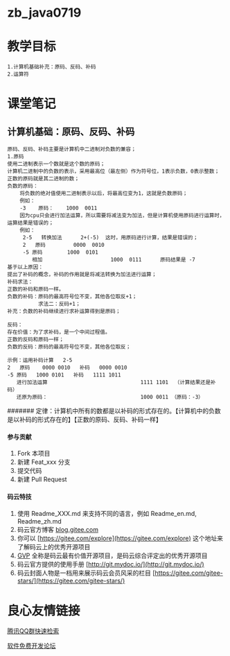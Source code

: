 # zb_java0719

# 教学目标
	1.计算机基础补充：原码、反码、补码
	2.运算符
# 课堂笔记
## 计算机基础：原码、反码、补码
	原码、反码、补码主要是计算机中二进制对负数的兼容；
	1.原码
	使用二进制表示一个数就是这个数的原码；
	计算机二进制中的负数的表示，采用最高位（最左侧）作为符号位，1表示负数，0表示整数；
	正数的原码就是其二进制的数；
	负数的原码：
	    将负数的绝对值使用二进制表示以后，将最高位变为1，这就是负数原码；
	    例如：
	    -3    原码：    1000  0011
	    因为cpu只会进行加法运算，所以需要将减法变为加法，但是计算机使用原码进行运算时，运算结果是错误的；
	    例如：
	     2-5   转换加法      2+(-5)  这时，用原码进行计算，结果是错误的；
	     2   原码         0000  0010
	     -5 原码        1000  0101
	        相加                      1000  0111      原码结果是 -7 
	基于以上原因：
	提出了补码的概念，补码的作用就是将减法转换为加法进行运算；
	补码求法：
	正数的补码和原码一样。
	负数的补码：原码的最高符号位不变，其他各位取反+1；
	          求法二：反码+1；
	补充：负数的补码继续进行求补运算得到是原码；	         
	
	反码：
	存在价值：为了求补码，是一个中间过程值。
	正数的反码和原码一样；
	负数的反码：原码的最高符号位不变，其他各位取反；
	
	示例：运用补码计算   2-5 
	2   原码    0000 0010   补码   0000 0010
	-5 原码   1000 0101   补码   1111 1011
	   进行加法运算                              1111 1101  （计算结果还是补码） 
	   还原为原码：                              1000 0011 （原码：-3）
####### 定律：计算机中所有的数都是以补码的形式存在的。【计算机中的负数是以补码的形式存在的】【正数的原码、反码、补码一样】	   



#### 参与贡献

1. Fork 本项目
2. 新建 Feat_xxx 分支
3. 提交代码
4. 新建 Pull Request


#### 码云特技

1. 使用 Readme\_XXX.md 来支持不同的语言，例如 Readme\_en.md, Readme\_zh.md
2. 码云官方博客 [blog.gitee.com](https://blog.gitee.com)
3. 你可以 [https://gitee.com/explore](https://gitee.com/explore) 这个地址来了解码云上的优秀开源项目
4. [GVP](https://gitee.com/gvp) 全称是码云最有价值开源项目，是码云综合评定出的优秀开源项目
5. 码云官方提供的使用手册 [http://git.mydoc.io/](http://git.mydoc.io/)
6. 码云封面人物是一档用来展示码云会员风采的栏目 [https://gitee.com/gitee-stars/](https://gitee.com/gitee-stars/)

 # 良心友情链接

[腾讯QQ群快速检索](http://u.720life.cn/s/8cf73f7c)

[软件免费开发论坛](http://u.720life.cn/s/bbb01dc0)